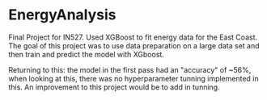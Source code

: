 # EnergyAnalysis
 
Final Project for IN527. Used XGBoost to fit energy data for the East Coast. The goal of this project was to use data preparation on a large data set and then train and predict the model with XGboost.

Returning to this: the model in the first pass had an "accuracy" of ~56%, when looking at this, there was no hyperparameter tunning implemented in this. An improvement to this project would be to add in tunning.
